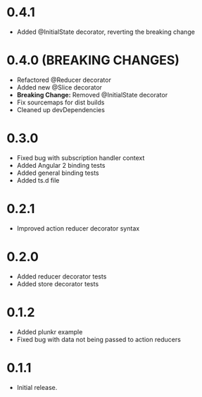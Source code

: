 # 0.4.1 

- Added @InitialState decorator, reverting the breaking change
 
# 0.4.0 (BREAKING CHANGES)

- Refactored @Reducer decorator
- Added new @Slice decorator
- **Breaking Change:** Removed @InitialState decorator
- Fix sourcemaps for dist builds
- Cleaned up devDependencies

# 0.3.0

- Fixed bug with subscription handler context
- Added Angular 2 binding tests
- Added general binding tests
- Added ts.d file

# 0.2.1

- Improved action reducer decorator syntax

# 0.2.0

- Added reducer decorator tests
- Added store decorator tests

# 0.1.2

- Added plunkr example
- Fixed bug with data not being passed to action reducers 

# 0.1.1

- Initial release.
